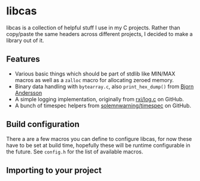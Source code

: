 # libcas

libcas is a collection of helpful stuff I use in my C projects. Rather than
copy/paste the same headers across different projects, I decided to make a
library out of it.

## Features

* Various basic things which should be part of stdlib like MIN/MAX macros as
  well as a `zalloc` macro for allocating zeroed memory.
* Binary data handling with `bytearray.c`, also `print_hex_dump()` from [Bjorn
  Andersson](https://github.com/andersson/rmtfs/blob/master/util.c#L12)
* A simple logging implementation, originally from
  [rxi/log.c](https://github.com/rxi/log.c) on GitHub.
* A bunch of timespec helpers from
  [solemnwarning/timespec](https://github.com/solemnwarning/timespec) on GitHub.

## Build configuration

There a are a few macros you can define to configure libcas, for now these have
to be set at build time, hopefully these will be runtime configurable in the
future. See `config.h` for the list of available macros.

## Importing to your project


